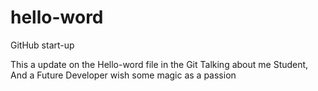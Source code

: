 # hello-word
GitHub start-up


This a update on the Hello-word file in the Git 
Talking about me 
Student, And a Future Developer wish some magic as a passion 

